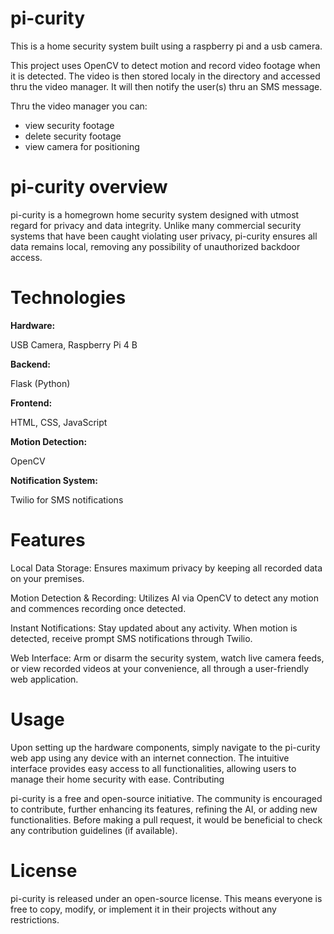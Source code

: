 # pi-curity

This is a home security system built using a raspberry pi and a usb camera.

This project uses OpenCV to detect motion and record video footage when it is detected. The video is then stored localy in the directory and accessed thru the video manager. It will then notify the user(s) thru an SMS message.

Thru the video manager you can:
- view security footage
- delete security footage
- view camera for positioning


# pi-curity overview

pi-curity is a homegrown home security system designed with utmost regard for privacy and data integrity. Unlike many commercial security systems that have been caught violating user privacy, pi-curity ensures all data remains local, removing any possibility of unauthorized backdoor access.

# Technologies

**Hardware:**

USB Camera, Raspberry Pi 4 B

**Backend:**

Flask (Python)

**Frontend:**

HTML, CSS, JavaScript

**Motion Detection:** 

OpenCV

**Notification System:** 

Twilio for SMS notifications

# Features

Local Data Storage: Ensures maximum privacy by keeping all recorded data on your premises.

Motion Detection & Recording: Utilizes AI via OpenCV to detect any motion and commences recording once detected.

Instant Notifications: Stay updated about any activity. When motion is detected, receive prompt SMS notifications through Twilio.

Web Interface: Arm or disarm the security system, watch live camera feeds, or view recorded videos at your convenience, all through a user-friendly web application.

# Usage

Upon setting up the hardware components, simply navigate to the pi-curity web app using any device with an internet connection. The intuitive interface provides easy access to all functionalities, allowing users to manage their home security with ease.
Contributing

pi-curity is a free and open-source initiative. The community is encouraged to contribute, further enhancing its features, refining the AI, or adding new functionalities. Before making a pull request, it would be beneficial to check any contribution guidelines (if available).

# License

pi-curity is released under an open-source license. This means everyone is free to copy, modify, or implement it in their projects without any restrictions.
